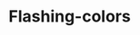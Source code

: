 # Flashing-colors
<!DOCTYPE html>
<html>
<style>
.display1 {
	margin: auto;
	position: absolute;
	top: 50%;
	left: 50%;
	transform: translate(-50%, -50%);
}
</style>
<body>
<p><font face="arial" size="7" id="textstuff" class="display1"></font></p>

<script>
var t = 0;
var s = 0;
var r = 0;
var u = 0;
var f = 6000/142;
var randSeed = Math.floor(150000+247400*Math.random());
function runthisthing() {
	t++;
	var w = Math.max(0.1+0.89**(t/30000), 0.2);
	u = t;
	if (t > 210276 - 210276%f) {u = t - t%f + Math.abs((t%f)*2/f-1)**w * f/2 * Math.sign((t%f)*2/f-1) + f/2;}
	var color1 = Math.floor((u**2.1/300000)%360);
	var color2 = 1;
	var color3 = s >= 1e100 ? 1 : Math.max(0.4+(t > 210276 ? 0.5 : 0.6)*2**(-1*(u/400000)**0.5), 0.5);
	document.body.style.backgroundColor = "hsl("+color1+", "+100*color2+"%, "+100*color3+"%)";
	
	if (u < 4000) {
		document.getElementById("textstuff").innerHTML = (u / 2000).toFixed(3);
	} else if (u < 50000) {
		s = 2**(u / 2000 - 1);
		if (s < 10) {
			r = s.toFixed(3);
		} else if (s < 100) {
			r = s.toFixed(2);
		} else if (s < 1000) {
			r = s.toFixed(1);
		} else {
			r = Math.floor(s).toLocaleString('en-US');
		}
		document.getElementById("textstuff").innerHTML = r;
	} else {
		s = Math.min(Math.log10(2) * 12 * 2**(u/30000-5/3) * 2**(2**Math.max(1,u/200000)-1), 1e100);
		var dp = Math.min(Math.floor(15-Math.log10(s)), 6);
		if (s < 15) {
			r = Math.floor(10**s).toLocaleString('en-US');
		} else if (s < 1e15) {
			r = (Math.floor(10**(s%1+dp))/10**dp).toFixed(dp) + "\u00A0×\u00A010<sup>" + Math.floor(s).toLocaleString('en-US') + "</sup>";
		} else if (s < 1/0) {
			r = "10<sup>" + (10**(Math.log10(s)%1)).toFixed(6) + "\u00A0×\u00A010<sup>" + Math.floor(Math.log10(s)) + "</sup></sup>";
		} else {
			r = 1/0;
		}
		document.getElementById("textstuff").innerHTML = r;
	}
	//if (t==randSeed) window.location.href = 'https://i.gifer.com/IlDK.gif'
}
setInterval(runthisthing,10);

</script>
</body>
</html>
